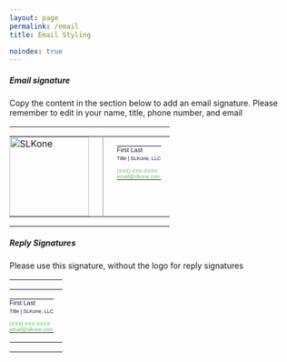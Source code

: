```yaml
---
layout: page
permalink: /email
title: Email Styling

noindex: true
---
```




<h5>Email signature</h5>
<p>Copy the content in the section below to add an email signature. Please remember to edit in your name, title, phone number, and email</p>

<table id="email" width="340" cellspacing="0" cellpadding="0" border="0">
   <tr style="border:0;padding:0;">
      <td style="border:0;padding:0;">
         <table cellspacing="0" cellpadding="0" border="0">
            <tr style="border:0;padding:0;">
               <td valign="top" width="140" style="padding:0 24px 0 0; vertical-align: middle; border:0;">
               	<a href="http://slk.one" target="_blank"><img alt="SLKone" width="140" style="width:140px; vertical-align: middle;" src="https://slkone.com/images/slkone-logo-small.jpg" /></a>
               </td>
               <td style="font-size:11px;padding:0 15px 0 24px;vertical-align: top; border:0; border-left: 1px solid #5DBC5B;" valign="top">
                  <table cellspacing="0" cellpadding="0" border="0" style="line-height: 1.1;">
                     <tr style="border:0;padding:0;">
                        <td style="border:0;padding:0;">
                           <div style="font: 11px arial, helvetica, sans-serif;color:#161A41;">First Last</div>
                        </td>
                     </tr>
                     <tr style="border:0;padding:0;">
                        <td style="padding: 4px 0 12px;border:0;">
                           <div style="font: 9px arial, helvetica, sans-serif;color:#161A41;">
                           Title  |  SLKone, LLC   </div>
                        </td>
                     </tr>
                     <tr style="padding: 0;border:0;">
                        <td style="color: #5DBC5B;border:0;padding:0;font: 9px arial, helvetica, sans-serif;text-decoration: none;">(XXX) XXX-XXXX</td>
                     </tr>
                     <tr style="padding: 0;border:0;">
                        <td style="color: #5DBC5B;border:0;padding:0;font: 9px arial, helvetica, sans-serif;text-decoration: none;">email@slkone.com</td>
                     </tr>
                  </table>
               </td>
            </tr>
         </table>
      </td>
   </tr>
</table>



<h5>Reply Signatures</h5>
<p>Please use this signature, without the logo for reply signatures</p>



<table id="email" width="340" cellspacing="0" cellpadding="0" border="0">
   <tr style="border:0;padding:0;">
      <td style="border:0;padding:0;">
         <table cellspacing="0" cellpadding="0" border="0">
            <tr style="border:0;padding:0;">
               <td style="font-size:1em;padding:0 15px 0 0;vertical-align: top; border:0;" valign="top">
                  <table cellspacing="0" cellpadding="0" border="0" style="line-height: 1.1;">
                     <tr style="border:0;padding:0;">
                        <td style="border:0;padding:0;">
                           <div style="font: 11px arial, helvetica, sans-serif;color:#161A41;">First Last</div>
                        </td>
                     </tr>
                     <tr style="border:0;padding:0;">
                        <td style="padding: 4px 0 12px;border:0;">
                           <div style="font: 9px arial, helvetica, sans-serif;color:#161A41;">
                           Title  |  SLKone, LLC   </div>
                        </td>
                     </tr>
                     <tr style="padding: 0;border:0;">
                        <td style="color: #5DBC5B;border:0;padding:0;font: 9px arial, helvetica, sans-serif;text-decoration: none;">(XXX) XXX-XXXX</td>
                     </tr>
                     <tr style="padding: 0;border:0;">
                        <td style="color: #5DBC5B;border:0;padding:0;font: 9px arial, helvetica, sans-serif;text-decoration: none;">email@slkone.com</td>
                     </tr>
                  </table>
               </td>
            </tr>
         </table>
      </td>
   </tr>
</table>